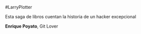 #LarryPlotter

Esta saga de libros cuentan la historia de un hacker excepcional

**Enrique Poyato**, Git Lover
